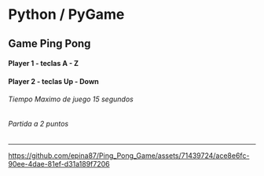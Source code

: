 # Python / PyGame 
## Game Ping Pong 

#### Player 1 - teclas A - Z 
#### Player 2 - teclas Up - Down

###### Tiempo Maximo de juego 15 segundos

###### Partida a 2 puntos

***


https://github.com/epina87/Ping_Pong_Game/assets/71439724/ace8e6fc-90ee-4dae-81ef-d31a189f7206

